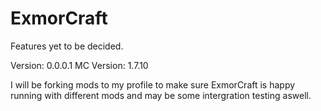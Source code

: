 ExmorCraft
==========

Features yet to be decided.

Version: 0.0.0.1
MC Version: 1.7.10


I will be forking mods to my profile to make sure ExmorCraft is happy running with different mods and may be some intergration testing aswell.
